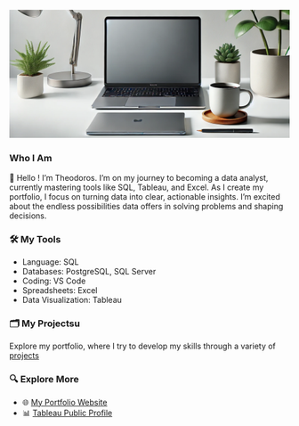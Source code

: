 ![Banner](banner/banner.jpg)
### Who I Am

👋 Hello ! I’m Theodoros. I’m on my journey to becoming a data analyst, currently mastering tools like SQL, Tableau, and Excel. As I create my portfolio, I focus on turning data into clear, actionable insights. I’m excited about the endless possibilities data offers in solving problems and shaping decisions.

### 🛠️ My Tools

- Language: SQL
- Databases: PostgreSQL, SQL Server
- Coding: VS Code
- Spreadsheets: Excel
- Data Visualization: Tableau

### 🗂️ My Projectsu

Explore my portfolio, where I try to develop my skills through a variety of [projects](https://github.com/theodorosmalezidis/PortfolioNavigator/blob/main/README.md)

### 🔍 Explore More

- 🌐 [My Portfolio Website](https://theodorosmalezidis.github.io/)
- 📊 [Tableau Public Profile](https://public.tableau.com/app/profile/theodoros.malezidis7413/vizzes)